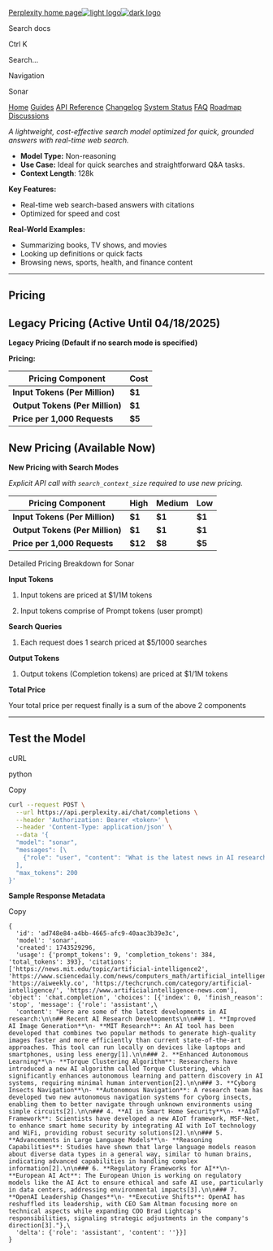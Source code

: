 [Perplexity home page![light logo](https://mintlify.s3.us-west-1.amazonaws.com/perplexity/logo/SonarByPerplexity.svg)![dark logo](https://mintlify.s3.us-west-1.amazonaws.com/perplexity/logo/Sonar_Wordmark_Light.svg)](https://docs.perplexity.ai/home.mdx)

Search docs

Ctrl K

Search...

Navigation

Sonar

[Home](https://docs.perplexity.ai/home) [Guides](https://docs.perplexity.ai/guides/getting-started) [API Reference](https://docs.perplexity.ai/api-reference/chat-completions) [Changelog](https://docs.perplexity.ai/changelog/changelog) [System Status](https://docs.perplexity.ai/system-status/system-status) [FAQ](https://docs.perplexity.ai/faq/faq) [Roadmap](https://docs.perplexity.ai/feature-roadmap) [Discussions](https://docs.perplexity.ai/discussions/discussions)

_A lightweight, cost-effective search model optimized for quick, grounded answers with real-time web search._

- **Model Type:** Non-reasoning
- **Use Case:** Ideal for quick searches and straightforward Q&A tasks.
- **Context Length**: 128k

**Key Features:**

- Real-time web search-based answers with citations
- Optimized for speed and cost

**Real-World Examples:**

- Summarizing books, TV shows, and movies
- Looking up definitions or quick facts
- Browsing news, sports, health, and finance content

* * *

## [​](https://docs.perplexity.ai/guides/models/sonar\#pricing)  **Pricing**

## Legacy Pricing (Active Until 04/18/2025)

**Legacy Pricing (Default if no search mode is specified)**

**Pricing:**

| Pricing Component | Cost |
| --- | --- |
| **Input Tokens (Per Million)** | **$1** |
| **Output Tokens (Per Million)** | **$1** |
| **Price per 1,000 Requests** | **$5** |

## New Pricing (Available Now)

**New Pricing with Search Modes**

_Explicit API call with `search_context_size` required to use new pricing._

| Pricing Component | High | Medium | Low |
| --- | --- | --- | --- |
| **Input Tokens (Per Million)** | **$1** | **$1** | **$1** |
| **Output Tokens (Per Million)** | **$1** | **$1** | **$1** |
| **Price per 1,000 Requests** | **$12** | **$8** | **$5** |

Detailed Pricing Breakdown for Sonar

**Input Tokens**

1. Input tokens are priced at $1/1M tokens

2. Input tokens comprise of Prompt tokens (user prompt)


**Search Queries**

1. Each request does 1 search priced at $5/1000 searches

**Output Tokens**

1. Output tokens (Completion tokens) are priced at $1/1M tokens

**Total Price**

Your total price per request finally is a sum of the above 2 components

* * *

## [​](https://docs.perplexity.ai/guides/models/sonar\#test-the-model)  **Test the Model**

cURL

python

Copy

```bash
curl --request POST \
  --url https://api.perplexity.ai/chat/completions \
  --header 'Authorization: Bearer <token>' \
  --header 'Content-Type: application/json' \
  --data '{
  "model": "sonar",
  "messages": [\
    {"role": "user", "content": "What is the latest news in AI research?"}\
  ],
  "max_tokens": 200
}'

```

**Sample Response Metadata**

Copy

```
{
  'id': 'ad748e84-a4bb-4665-afc9-40aac3b39e3c',
  'model': 'sonar',
  'created': 1743529296,
  'usage': {'prompt_tokens': 9, 'completion_tokens': 384, 'total_tokens': 393}, 'citations': ['https://news.mit.edu/topic/artificial-intelligence2', 'https://www.sciencedaily.com/news/computers_math/artificial_intelligence/', 'https://aiweekly.co', 'https://techcrunch.com/category/artificial-intelligence/', 'https://www.artificialintelligence-news.com'], 'object': 'chat.completion', 'choices': [{'index': 0, 'finish_reason': 'stop', 'message': {'role': 'assistant',\
  'content': "Here are some of the latest developments in AI research:\n\n## Recent AI Research Developments\n\n### 1. **Improved AI Image Generation**\n- **MIT Research**: An AI tool has been developed that combines two popular methods to generate high-quality images faster and more efficiently than current state-of-the-art approaches. This tool can run locally on devices like laptops and smartphones, using less energy[1].\n\n### 2. **Enhanced Autonomous Learning**\n- **Torque Clustering Algorithm**: Researchers have introduced a new AI algorithm called Torque Clustering, which significantly enhances autonomous learning and pattern discovery in AI systems, requiring minimal human intervention[2].\n\n### 3. **Cyborg Insects Navigation**\n- **Autonomous Navigation**: A research team has developed two new autonomous navigation systems for cyborg insects, enabling them to better navigate through unknown environments using simple circuits[2].\n\n### 4. **AI in Smart Home Security**\n- **AIoT Framework**: Scientists have developed a new AIoT framework, MSF-Net, to enhance smart home security by integrating AI with IoT technology and WiFi, providing robust security solutions[2].\n\n### 5. **Advancements in Large Language Models**\n- **Reasoning Capabilities**: Studies have shown that large language models reason about diverse data types in a general way, similar to human brains, indicating advanced capabilities in handling complex information[2].\n\n### 6. **Regulatory Frameworks for AI**\n- **European AI Act**: The European Union is working on regulatory models like the AI Act to ensure ethical and safe AI use, particularly in data centers, addressing environmental impacts[3].\n\n### 7. **OpenAI Leadership Changes**\n- **Executive Shifts**: OpenAI has reshuffled its leadership, with CEO Sam Altman focusing more on technical aspects while expanding COO Brad Lightcap's responsibilities, signaling strategic adjustments in the company's direction[3]."},\
  'delta': {'role': 'assistant', 'content': ''}}]
}

```